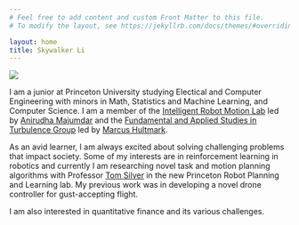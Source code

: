 ```yaml
---
# Feel free to add content and custom Front Matter to this file.
# To modify the layout, see https://jekyllrb.com/docs/themes/#overriding-theme-defaults

layout: home
title: Skywalker Li
---
```


<div class="img">
    <img class="feature-img" src="{{ 'assets/Headshot.jpg' }}" />
</div>

I am a junior at Princeton University studying Electical and Computer Engineering with minors in Math, Statistics and Machine Learning, and Computer Science. I am a member of the [Intelligent Robot Motion Lab][irom-lab] led by [Anirudha Majumdar][anirudha-majumdar] and the [Fundamental and Applied Studies in Turbulence Group][fast-lab] led by [Marcus Hultmark][marcus-hultmark]. 

As an avid learner, I am always excited about solving challenging problems that impact society. Some of my interests are in reinforcement learning in robotics and currently I am researching novel task and motion planning algorithms with Professor [Tom Silver][tom-silver] in the new Princeton Robot Planning and Learning lab. My previous work was in developing a novel drone controller for gust-accepting flight. 

I am also interested in quantitative finance and its various challenges.  

[anirudha-majumdar]: https://irom-lab.princeton.edu/majumdar/
[irom-lab]: https://irom-lab.princeton.edu/
[marcus-hultmark]: https://mae.princeton.edu/people/faculty/hultmark
[fast-lab]: https://fluids.princeton.edu/
[tom-silver]: https://tomsilver.github.io/